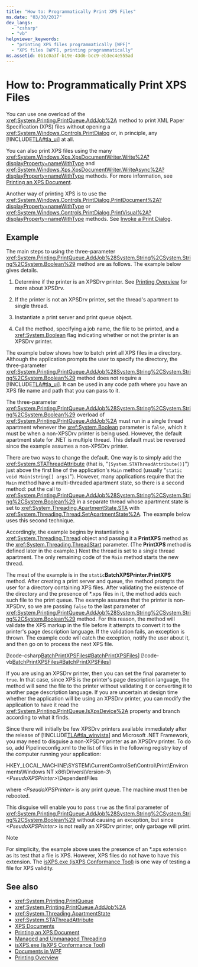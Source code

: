 ```yaml
---
title: "How to: Programmatically Print XPS Files"
ms.date: "03/30/2017"
dev_langs:
  - "csharp"
  - "vb"
helpviewer_keywords:
  - "printing XPS files programmatically [WPF]"
  - "XPS files [WPF], printing programmatically"
ms.assetid: 0b1c0a3f-b19e-43d6-bcc9-eb3ec4e555ad
---
```

# How to: Programmatically Print XPS Files

You can use one overload of the <xref:System.Printing.PrintQueue.AddJob%2A> method to print XML Paper Specification (XPS) files without opening a <xref:System.Windows.Controls.PrintDialog> or, in principle, any [!INCLUDE[TLA#tla_ui](../../../../includes/tlasharptla-ui-md.md)] at all.

You can also print XPS files using the many <xref:System.Windows.Xps.XpsDocumentWriter.Write%2A?displayProperty=nameWithType> and <xref:System.Windows.Xps.XpsDocumentWriter.WriteAsync%2A?displayProperty=nameWithType> methods. For more information, see [Printing an XPS Document](https://docs.microsoft.com/previous-versions/dotnet/netframework-3.5/ms771525(v=vs.90)).

Another way of printing XPS is to use the <xref:System.Windows.Controls.PrintDialog.PrintDocument%2A?displayProperty=nameWithType> or <xref:System.Windows.Controls.PrintDialog.PrintVisual%2A?displayProperty=nameWithType> methods. See [Invoke a Print Dialog](how-to-invoke-a-print-dialog.md).

## Example

The main steps to using the three-parameter <xref:System.Printing.PrintQueue.AddJob%28System.String%2CSystem.String%2CSystem.Boolean%29> method are as follows. The example below gives details.

1. Determine if the printer is an XPSDrv printer. See [Printing Overview](printing-overview.md) for more about XPSDrv.

2. If the printer is not an XPSDrv printer, set the thread's apartment to single thread.

3. Instantiate a print server and print queue object.

4. Call the method, specifying a job name, the file to be printed, and a <xref:System.Boolean> flag indicating whether or not the printer is an XPSDrv printer.

The example below shows how to batch print all XPS files in a directory. Although the application prompts the user to specify the directory, the three-parameter <xref:System.Printing.PrintQueue.AddJob%28System.String%2CSystem.String%2CSystem.Boolean%29> method does not require a [!INCLUDE[TLA#tla_ui](../../../../includes/tlasharptla-ui-md.md)]. It can be used in any code path where you have an XPS file name and path that you can pass to it.

The three-parameter <xref:System.Printing.PrintQueue.AddJob%28System.String%2CSystem.String%2CSystem.Boolean%29> overload of <xref:System.Printing.PrintQueue.AddJob%2A> must run in a single thread apartment whenever the <xref:System.Boolean> parameter is `false`, which it must be when a non-XPSDrv printer is being used. However, the default apartment state for .NET is multiple thread. This default must be reversed since the example assumes a non-XPSDrv printer.

There are two ways to change the default. One way is to simply add the <xref:System.STAThreadAttribute> (that is, "`[System.STAThreadAttribute()]`") just above the first line of the application's `Main` method (usually "`static void Main(string[] args)`"). However, many applications require that the `Main` method have a multi-threaded apartment state, so there is a second method: put the call to <xref:System.Printing.PrintQueue.AddJob%28System.String%2CSystem.String%2CSystem.Boolean%29> in a separate thread whose apartment state is set to <xref:System.Threading.ApartmentState.STA> with <xref:System.Threading.Thread.SetApartmentState%2A>. The example below uses this second technique.

Accordingly, the example begins by instantiating a <xref:System.Threading.Thread> object and passing it a **PrintXPS** method as the <xref:System.Threading.ThreadStart> parameter. (The **PrintXPS** method is defined later in the example.) Next the thread is set to a single thread apartment. The only remaining code of the `Main` method starts the new thread.

The meat of the example is in the `static`**BatchXPSPrinter.PrintXPS** method. After creating a print server and queue, the method prompts the user for a directory containing XPS files. After validating the existence of the directory and the presence of \*.xps files in it, the method adds each such file to the print queue. The example assumes that the printer is non-XPSDrv, so we are passing `false` to the last parameter of <xref:System.Printing.PrintQueue.AddJob%28System.String%2CSystem.String%2CSystem.Boolean%29> method. For this reason, the method will validate the XPS markup in the file before it attempts to convert it to the printer's page description language. If the validation fails, an exception is thrown. The example code will catch the exception, notify the user about it, and then go on to process the next XPS file.

[!code-csharp[BatchPrintXPSFiles#BatchPrintXPSFiles](~/samples/snippets/csharp/VS_Snippets_Wpf/BatchPrintXPSFiles/CSharp/Program.cs#batchprintxpsfiles)]
[!code-vb[BatchPrintXPSFiles#BatchPrintXPSFiles](~/samples/snippets/visualbasic/VS_Snippets_Wpf/BatchPrintXPSFiles/visualbasic/program.vb#batchprintxpsfiles)]

If you are using an XPSDrv printer, then you can set the final parameter to `true`. In that case, since XPS is the printer's page description language, the method will send the file to the printer without validating it or converting it to another page description language. If you are uncertain at design time whether the application will be using an XPSDrv printer, you can modify the application to have it read the <xref:System.Printing.PrintQueue.IsXpsDevice%2A> property and branch according to what it finds.

Since there will initially be few XPSDrv printers available immediately after the release of [!INCLUDE[TLA#tla_winvista](../../../../includes/tlasharptla-winvista-md.md)] and Microsoft .NET Framework, you may need to disguise a non-XPSDrv printer as an XPSDrv printer. To do so, add Pipelineconfig.xml to the list of files in the following registry key of the computer running your application:

HKEY_LOCAL_MACHINE\SYSTEM\CurrentControlSet\Control\Print\Environments\Windows NT x86\Drivers\Version-3\\*\<PseudoXPSPrinter>*\DependentFiles

where *\<PseudoXPSPrinter>* is any print queue. The machine must then be rebooted.

This disguise will enable you to pass `true` as the final parameter of <xref:System.Printing.PrintQueue.AddJob%28System.String%2CSystem.String%2CSystem.Boolean%29> without causing an exception, but since *\<PseudoXPSPrinter>* is not really an XPSDrv printer, only garbage will print.

> [!NOTE]
> For simplicity, the example above uses the presence of an \*.xps extension as its test that a file is XPS. However, XPS files do not have to have this extension. The [isXPS.exe (isXPS Conformance Tool)](https://docs.microsoft.com/previous-versions/dotnet/netframework-4.0/aa348104(v=vs.100)) is one way of testing a file for XPS validity.

## See also

- <xref:System.Printing.PrintQueue>
- <xref:System.Printing.PrintQueue.AddJob%2A>
- <xref:System.Threading.ApartmentState>
- <xref:System.STAThreadAttribute>
- [XPS Documents](/windows/desktop/printdocs/documents)
- [Printing an XPS Document](https://docs.microsoft.com/previous-versions/dotnet/netframework-3.5/ms771525(v=vs.90))
- [Managed and Unmanaged Threading](https://docs.microsoft.com/previous-versions/dotnet/netframework-4.0/5s8ee185(v=vs.100))
- [isXPS.exe (isXPS Conformance Tool)](https://docs.microsoft.com/previous-versions/dotnet/netframework-4.0/aa348104(v=vs.100))
- [Documents in WPF](documents-in-wpf.md)
- [Printing Overview](printing-overview.md)
